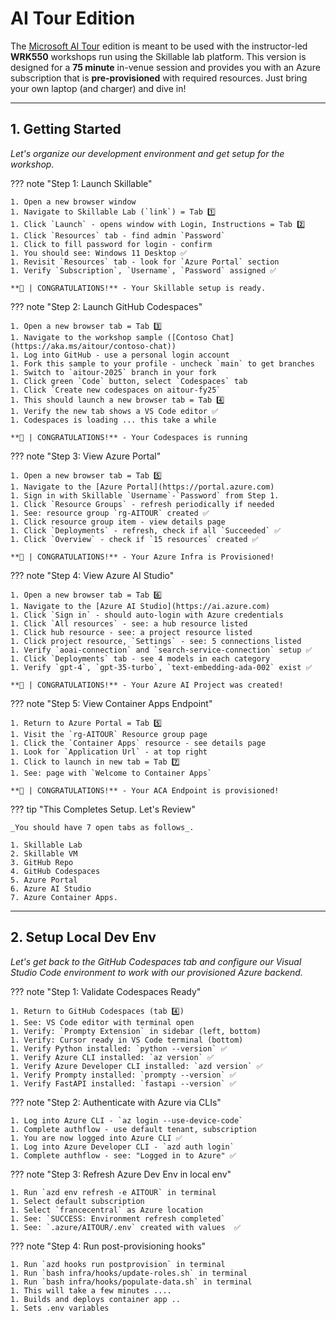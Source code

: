 # AI Tour Edition

The [Microsoft AI Tour](https://aka.ms/aitour) edition is meant to be used with the instructor-led **WRK550** workshops run using the Skillable lab platform. This version is designed for a **75 minute** in-venue session and provides you with an Azure subscription that is **pre-provisioned** with required resources. Just bring your own laptop (and charger) and dive in!

---


## 1. Getting Started

_Let's organize our development environment and get setup for the workshop._

??? note "Step 1: Launch Skillable"

    1. Open a new browser window
    1. Navigate to Skillable Lab (`link`) = Tab 1️⃣
    1. Click `Launch` - opens window with Login, Instructions = Tab 2️⃣
    1. Click `Resources` tab - find admin `Password`
    1. Click to fill password for login - confirm
    1. You should see: Windows 11 Desktop ✅
    1. Revisit `Resources` tab - look for `Azure Portal` section
    1. Verify `Subscription`, `Username`, `Password` assigned ✅

    **🌟 | CONGRATULATIONS!** - Your Skillable setup is ready.

??? note "Step 2: Launch GitHub Codespaces"

    1. Open a new browser tab = Tab 3️⃣
    1. Navigate to the workshop sample ([Contoso Chat](https://aka.ms/aitour/contoso-chat)) 
    1. Log into GitHub - use a personal login account
    1. Fork this sample to your profile - uncheck `main` to get branches
    1. Switch to `aitour-2025` branch in your fork
    1. Click green `Code` button, select `Codespaces` tab
    1. Click `Create new codespaces on aitour-fy25`
    1. This should launch a new browser tab = Tab 4️⃣
    1. Verify the new tab shows a VS Code editor ✅
    1. Codespaces is loading ... this take a while

    **🌟 | CONGRATULATIONS!** - Your Codespaces is running

??? note "Step 3: View Azure Portal"

    1. Open a new browser tab = Tab 5️⃣
    1. Navigate to the [Azure Portal](https://portal.azure.com)
    1. Sign in with Skillable `Username`-`Password` from Step 1.
    1. Click `Resource Groups` - refresh periodically if needed
    1. See: resource group `rg-AITOUR` created ✅
    1. Click resource group item - view details page
    1. Click `Deployments` - refresh, check if all `Succeeded` ✅
    1. Click `Overview` - check if `15 resources` created ✅

    **🌟 | CONGRATULATIONS!** - Your Azure Infra is Provisioned!

??? note "Step 4: View Azure AI Studio"

    1. Open a new browser tab = Tab 6️⃣
    1. Navigate to the [Azure AI Studio](https://ai.azure.com)
    1. Click `Sign in` - should auto-login with Azure credentials
    1. Click `All resources` - see: a hub resource listed
    1. Click hub resource - see: a project resource listed
    1. Click project resource, `Settings` - see: 5 connections listed
    1. Verify `aoai-connection` and `search-service-connection` setup ✅
    1. Click `Deployments` tab - see 4 models in each category
    1. Verify `gpt-4`, `gpt-35-turbo`, `text-embedding-ada-002` exist ✅

    **🌟 | CONGRATULATIONS!** - Your Azure AI Project was created!

??? note "Step 5: View Container Apps Endpoint"

    1. Return to Azure Portal = Tab 5️⃣
    1. Visit the `rg-AITOUR` Resource group page
    1. Click the `Container Apps` resource - see details page
    1. Look for `Application Url` - at top right
    1. Click to launch in new tab = Tab 7️⃣
    1. See: page with `Welcome to Container Apps`

    **🌟 | CONGRATULATIONS!** - Your ACA Endpoint is provisioned!


??? tip "This Completes Setup. Let's Review"

    _You should have 7 open tabs as follows_.

    1. Skillable Lab
    2. Skillable VM
    3. GitHub Repo
    4. GitHub Codespaces
    5. Azure Portal
    6. Azure AI Studio
    7. Azure Container Apps.

---

## 2. Setup Local Dev Env

_Let's get back to the GitHub Codespaces tab and configure our Visual Studio Code environment to work with our provisioned Azure backend._


??? note "Step 1: Validate Codespaces Ready"

    1. Return to GitHub Codespaces (tab 4️⃣) 
    1. See: VS Code editor with terminal open
    1. Verify: `Prompty Extension` in sidebar (left, bottom)
    1. Verify: Cursor ready in VS Code terminal (bottom)
    1. Verify Python installed: `python --version` ✅
    1. Verify Azure CLI installed: `az version` ✅
    1. Verify Azure Developer CLI installed: `azd version` ✅
    1. Verify Prompty installed: `prompty --version` ✅
    1. Verify FastAPI installed: `fastapi --version` ✅

??? note "Step 2: Authenticate with Azure via CLIs"

    1. Log into Azure CLI - `az login --use-device-code`
    1. Complete authflow - use default tenant, subscription
    1. You are now logged into Azure CLI ✅
    1. Log into Azure Developer CLI - `azd auth login`
    1. Complete authflow - see: "Logged in to Azure" ✅

??? note "Step 3: Refresh Azure Dev Env in local env"

    1. Run `azd env refresh -e AITOUR` in terminal
    1. Select default subscription
    1. Select `francecentral` as Azure location
    1. See: `SUCCESS: Environment refresh completed`
    1. See: `.azure/AITOUR/.env` created with values  ✅

??? note "Step 4: Run post-provisioning hooks"

    1. Run `azd hooks run postprovision` in terminal
    1. Run `bash infra/hooks/update-roles.sh` in terminal
    1. Run `bash infra/hooks/populate-data.sh` in terminal
    1. This will take a few minutes ....
    1. Builds and deploys container app ..
    1. Sets .env variables 